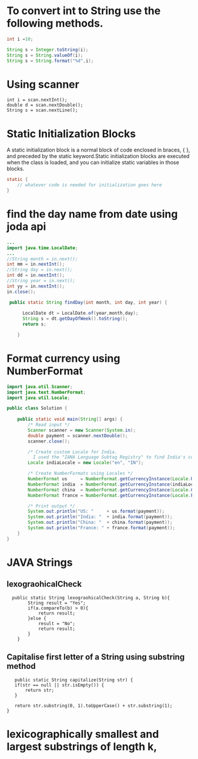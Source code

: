 # To convert int to String use the following methods.

```java
int i =10;

String s = Integer.toString(i);
String s = String.valueOf(i);
String s = String.format("%d",i);
```
# Using scanner

```
int i = scan.nextInt();
double d = scan.nextDouble();
String s = scan.nextLine();
```

# Static Initialization Blocks
A static initialization block is a normal block of code enclosed in braces, { }, and preceded by the static keyword.Static initialization blocks are executed when the class is loaded, and you can initialize static variables in those blocks.

```java
static {
    // whatever code is needed for initialization goes here
}
```

# find the day name from date using joda api

```java
...
import java.time.LocalDate;
...
//String month = in.next();
int mm = in.nextInt();
//String day = in.next();
int dd = in.nextInt();
//String year = in.next();
int yy = in.nextInt();
in.close();

 public static String findDay(int month, int day, int year) {
      
      LocalDate dt = LocalDate.of(year,month,day);
      String s = dt.getDayOfWeek().toString();
      return s;

    }
```

# Format currency using NumberFormat

```java
import java.util.Scanner;
import java.text.NumberFormat;
import java.util.Locale;

public class Solution {
    
    public static void main(String[] args) {
        /* Read input */
        Scanner scanner = new Scanner(System.in);
        double payment = scanner.nextDouble();
        scanner.close();

        /* Create custom Locale for India. 
          I used the "IANA Language Subtag Registry" to find India's country code */
        Locale indiaLocale = new Locale("en", "IN");

        /* Create NumberFormats using Locales */
        NumberFormat us     = NumberFormat.getCurrencyInstance(Locale.US);
        NumberFormat india  = NumberFormat.getCurrencyInstance(indiaLocale);
        NumberFormat china  = NumberFormat.getCurrencyInstance(Locale.CHINA);
        NumberFormat france = NumberFormat.getCurrencyInstance(Locale.FRANCE);

        /* Print output */        
        System.out.println("US: "     + us.format(payment));
        System.out.println("India: "  + india.format(payment));
        System.out.println("China: "  + china.format(payment));
        System.out.println("France: " + france.format(payment));
    }
}
```

# JAVA Strings
## lexograohicalCheck
```
  public static String lexograohicalCheck(String a, String b){
        String result = "Yes";
        if(a.compareTo(b) > 0){
            return result;
        }else {
            result = "No";
            return result;
        }
    }
 ```
 ## Capitalise first letter of a String using substring method
 ```
    public static String capitalize(String str) {
    if(str == null || str.isEmpty()) {
        return str;
    }

    return str.substring(0, 1).toUpperCase() + str.substring(1);
}
```

# lexicographically smallest and largest substrings of length k,

